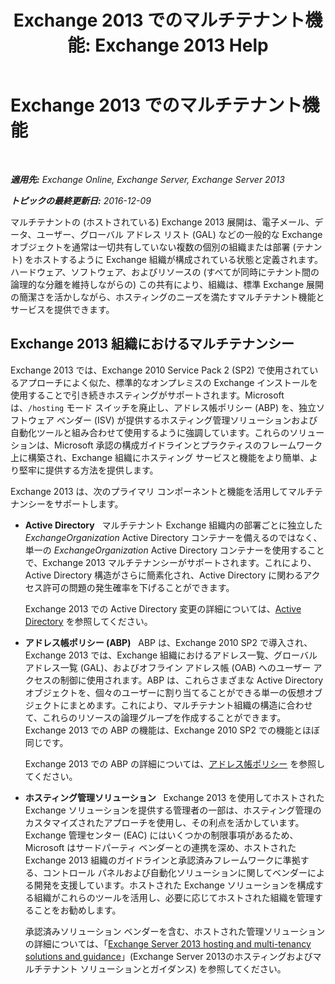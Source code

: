 ﻿---
title: 'Exchange 2013 でのマルチテナント機能: Exchange 2013 Help'
TOCTitle: Exchange 2013 でのマルチテナント機能
ms:assetid: df09257d-dd98-4f59-b830-1818cedda15c
ms:mtpsurl: https://technet.microsoft.com/ja-jp/library/JJ862352(v=EXCHG.150)
ms:contentKeyID: 50555886
ms.date: 04/24/2018
mtps_version: v=EXCHG.150
ms.translationtype: HT
---

# Exchange 2013 でのマルチテナント機能

 

_**適用先:** Exchange Online, Exchange Server, Exchange Server 2013_

_**トピックの最終更新日:** 2016-12-09_

マルチテナントの (ホストされている) Exchange 2013 展開は、電子メール、データ、ユーザー、グローバル アドレス リスト (GAL) などの一般的な Exchange オブジェクトを通常は一切共有していない複数の個別の組織または部署 (テナント) をホストするように Exchange 組織が構成されている状態と定義されます。ハードウェア、ソフトウェア、およびリソースの (すべてが同時にテナント間の論理的な分離を維持しながらの) この共有により、組織は、標準 Exchange 展開の簡潔さを活かしながら、ホスティングのニーズを満たすマルチテナント機能とサービスを提供できます。

## Exchange 2013 組織におけるマルチテナンシー

Exchange 2013 では、Exchange 2010 Service Pack 2 (SP2) で使用されているアプローチによく似た、標準的なオンプレミスの Exchange インストールを使用することで引き続きホスティングがサポートされます。Microsoft は、`/hosting` モード スイッチを廃止し、アドレス帳ポリシー (ABP) を、独立ソフトウェア ベンダー (ISV) が提供するホスティング管理ソリューションおよび自動化ツールと組み合わせて使用するように強調しています。これらのソリューションは、Microsoft 承認の構成ガイドラインとプラクティスのフレームワーク上に構築され、Exchange 組織にホスティング サービスと機能をより簡単、より堅牢に提供する方法を提供します。

Exchange 2013 は、次のプライマリ コンポーネントと機能を活用してマルチテナンシーをサポートします。

  - **Active Directory**   マルチテナント Exchange 組織内の部署ごとに独立した *ExchangeOrganization* Active Directory コンテナーを備えるのではなく、単一の *ExchangeOrganization* Active Directory コンテナーを使用することで、Exchange 2013 マルチテナンシーがサポートされます。これにより、Active Directory 構造がさらに簡素化され、Active Directory に関わるアクセス許可の問題の発生確率を下げることができます。
    
    Exchange 2013 での Active Directory 変更の詳細については、[Active Directory](active-directory-exchange-2013-help.md) を参照してください。

  - **アドレス帳ポリシー (ABP)**   ABP は、Exchange 2010 SP2 で導入され、Exchange 2013 では、Exchange 組織におけるアドレス一覧、グローバル アドレス一覧 (GAL)、およびオフライン アドレス帳 (OAB) へのユーザー アクセスの制御に使用されます。ABP は、これらさまざまな Active Directory オブジェクトを、個々のユーザーに割り当てることができる単一の仮想オブジェクトにまとめます。これにより、マルチテナント組織の構造に合わせて、これらのリソースの論理グループを作成することができます。Exchange 2013 での ABP の機能は、Exchange 2010 SP2 での機能とほぼ同じです。
    
    Exchange 2013 での ABP の詳細については、[アドレス帳ポリシー](address-book-policies-exchange-2013-help.md) を参照してください。

  - **ホスティング管理ソリューション**   Exchange 2013 を使用してホストされた Exchange ソリューションを提供する管理者の一部は、ホスティング管理のカスタマイズされたアプローチを使用し、その利点を活かしています。Exchange 管理センター (EAC) にはいくつかの制限事項があるため、Microsoft はサードパーティ ベンダーとの連携を深め、ホストされた Exchange 2013 組織のガイドラインと承認済みフレームワークに準拠する、コントロール パネルおよび自動化ソリューションに関してベンダーによる開発を支援しています。ホストされた Exchange ソリューションを構成する組織がこれらのツールを活用し、必要に応じてホストされた組織を管理することをお勧めします。
    
    承認済みソリューション ベンダーを含む、ホストされた管理ソリューションの詳細については、「[Exchange Server 2013 hosting and multi-tenancy solutions and guidance](https://go.microsoft.com/fwlink/?linkid=275036)」(Exchange Server 2013のホスティングおよびマルチテナント ソリューションとガイダンス) を参照してください。

